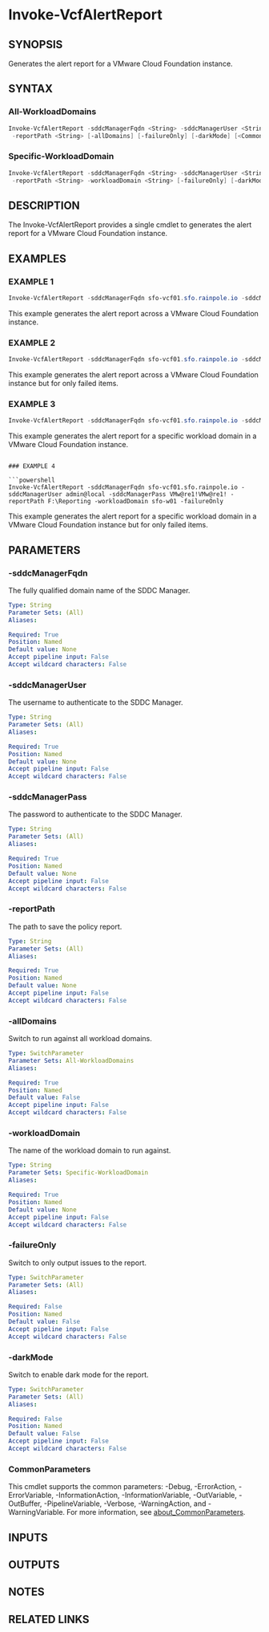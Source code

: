 # Invoke-VcfAlertReport

## SYNOPSIS

Generates the alert report for a VMware Cloud Foundation instance.

## SYNTAX

### All-WorkloadDomains

```powershell
Invoke-VcfAlertReport -sddcManagerFqdn <String> -sddcManagerUser <String> -sddcManagerPass <String>
 -reportPath <String> [-allDomains] [-failureOnly] [-darkMode] [<CommonParameters>]
```

### Specific-WorkloadDomain

```powershell
Invoke-VcfAlertReport -sddcManagerFqdn <String> -sddcManagerUser <String> -sddcManagerPass <String>
 -reportPath <String> -workloadDomain <String> [-failureOnly] [-darkMode] [<CommonParameters>]
```

## DESCRIPTION

The Invoke-VcfAlertReport provides a single cmdlet to generates the alert report for a VMware Cloud Foundation instance.

## EXAMPLES

### EXAMPLE 1

```powershell
Invoke-VcfAlertReport -sddcManagerFqdn sfo-vcf01.sfo.rainpole.io -sddcManagerUser admin@local -sddcManagerPass VMw@re1!VMw@re1! -reportPath F:\Reporting -allDomains
```

This example generates the alert report across a VMware Cloud Foundation instance.

### EXAMPLE 2

```powershell
Invoke-VcfAlertReport -sddcManagerFqdn sfo-vcf01.sfo.rainpole.io -sddcManagerUser admin@local -sddcManagerPass VMw@re1!VMw@re1! -reportPath F:\Reporting -allDomains -failureOnly
```

This example generates the alert report across a VMware Cloud Foundation instance but for only failed items.

### EXAMPLE 3

```powershell
Invoke-VcfAlertReport -sddcManagerFqdn sfo-vcf01.sfo.rainpole.io -sddcManagerUser admin@local -sddcManagerPass VMw@re1!VMw@re1! -reportPath F:\Reporting -workloadDomain sfo-w01
```

This example generates the alert report for a specific workload domain in a VMware Cloud Foundation instance.
```

### EXAMPLE 4

```powershell
Invoke-VcfAlertReport -sddcManagerFqdn sfo-vcf01.sfo.rainpole.io -sddcManagerUser admin@local -sddcManagerPass VMw@re1!VMw@re1! -reportPath F:\Reporting -workloadDomain sfo-w01 -failureOnly
```

This example generates the alert report for a specific workload domain in a VMware Cloud Foundation instance but for only failed items.

## PARAMETERS

### -sddcManagerFqdn

The fully qualified domain name of the SDDC Manager.

```yaml
Type: String
Parameter Sets: (All)
Aliases:

Required: True
Position: Named
Default value: None
Accept pipeline input: False
Accept wildcard characters: False
```

### -sddcManagerUser

The username to authenticate to the SDDC Manager.

```yaml
Type: String
Parameter Sets: (All)
Aliases:

Required: True
Position: Named
Default value: None
Accept pipeline input: False
Accept wildcard characters: False
```

### -sddcManagerPass

The password to authenticate to the SDDC Manager.

```yaml
Type: String
Parameter Sets: (All)
Aliases:

Required: True
Position: Named
Default value: None
Accept pipeline input: False
Accept wildcard characters: False
```

### -reportPath

The path to save the policy report.

```yaml
Type: String
Parameter Sets: (All)
Aliases:

Required: True
Position: Named
Default value: None
Accept pipeline input: False
Accept wildcard characters: False
```

### -allDomains

Switch to run against all workload domains.

```yaml
Type: SwitchParameter
Parameter Sets: All-WorkloadDomains
Aliases:

Required: True
Position: Named
Default value: False
Accept pipeline input: False
Accept wildcard characters: False
```

### -workloadDomain

The name of the workload domain to run against.

```yaml
Type: String
Parameter Sets: Specific-WorkloadDomain
Aliases:

Required: True
Position: Named
Default value: None
Accept pipeline input: False
Accept wildcard characters: False
```

### -failureOnly

Switch to only output issues to the report.

```yaml
Type: SwitchParameter
Parameter Sets: (All)
Aliases:

Required: False
Position: Named
Default value: False
Accept pipeline input: False
Accept wildcard characters: False
```

### -darkMode

Switch to enable dark mode for the report.

```yaml
Type: SwitchParameter
Parameter Sets: (All)
Aliases:

Required: False
Position: Named
Default value: False
Accept pipeline input: False
Accept wildcard characters: False
```

### CommonParameters

This cmdlet supports the common parameters: -Debug, -ErrorAction, -ErrorVariable, -InformationAction, -InformationVariable, -OutVariable, -OutBuffer, -PipelineVariable, -Verbose, -WarningAction, and -WarningVariable. For more information, see [about_CommonParameters](http://go.microsoft.com/fwlink/?LinkID=113216).

## INPUTS

## OUTPUTS

## NOTES

## RELATED LINKS
